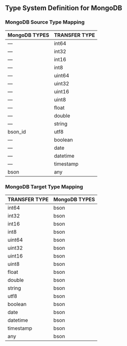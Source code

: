 ## Type System Definition for MongoDB


### MongoDB Source Type Mapping

| MongoDB TYPES | TRANSFER TYPE |
| --- | ----------- |
|—|int64|
|—|int32|
|—|int16|
|—|int8|
|—|uint64|
|—|uint32|
|—|uint16|
|—|uint8|
|—|float|
|—|double|
|—|string|
|bson_id|utf8|
|—|boolean|
|—|date|
|—|datetime|
|—|timestamp|
|bson|any|



### MongoDB Target Type Mapping

| TRANSFER TYPE | MongoDB TYPES |
| --- | ----------- |
|int64|bson|
|int32|bson|
|int16|bson|
|int8|bson|
|uint64|bson|
|uint32|bson|
|uint16|bson|
|uint8|bson|
|float|bson|
|double|bson|
|string|bson|
|utf8|bson|
|boolean|bson|
|date|bson|
|datetime|bson|
|timestamp|bson|
|any|bson|
